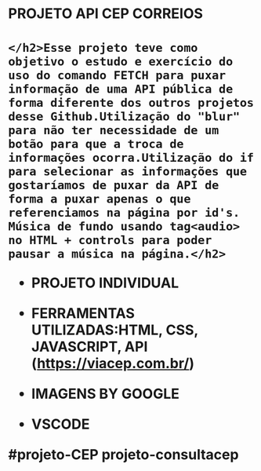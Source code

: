 <H1> PROJETO API CEP CORREIOS<H1>

    </h2>Esse projeto teve como objetivo o estudo e exercício do uso do comando FETCH para puxar informação de uma API pública de forma diferente dos outros projetos desse Github.Utilização do "blur" para não ter necessidade de um botão para que a troca de informações ocorra.Utilização do if para selecionar as informações que gostaríamos de puxar da API de forma a puxar apenas o que referenciamos na página por id's.  Música de fundo usando tag<audio> no HTML + controls para poder pausar a música na página.</h2>



- PROJETO INDIVIDUAL 

- FERRAMENTAS UTILIZADAS:HTML, CSS, JAVASCRIPT, API (https://viacep.com.br/)

- IMAGENS BY GOOGLE  

- VSCODE

  

#projeto-CEP
projeto-consultacep
